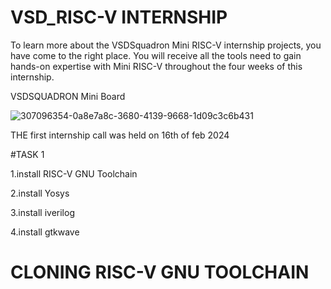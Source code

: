 # VSD_RISC-V INTERNSHIP

To learn more about the VSDSquadron Mini RISC-V internship projects, you have come to the right place. You will receive all the tools need to gain hands-on expertise with Mini RISC-V throughout the four weeks of this internship.





VSDSQUADRON Mini Board





![307096354-0a8e7a8c-3680-4139-9668-1d09c3c6b431](https://github.com/balaji-c7/VSD_RISC-V/assets/126571399/015c3776-3a29-4ea4-8dfd-415664f30c1d)






THE first internship call was held on 16th of feb 2024


#TASK 1

1.install RISC-V GNU Toolchain

2.install Yosys

3.install iverilog

4.install gtkwave



# CLONING RISC-V GNU TOOLCHAIN

